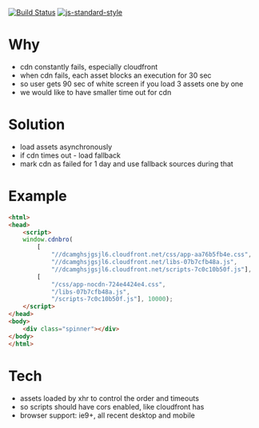 [![Build Status](https://travis-ci.org/debitoor/cdnbro.svg?branch=master)](https://travis-ci.org/debitoor/cdnbro) [![js-standard-style](https://img.shields.io/badge/code%20style-standard-brightgreen.svg?style=flat)](https://github.com/feross/standard)

Why
===
* cdn constantly fails, especially cloudfront
* when cdn fails, each asset blocks an execution for 30 sec
* so user gets 90 sec of white screen if you load 3 assets one by one
* we would like to have smaller time out for cdn

Solution
===
* load assets asynchronously
* if cdn times out - load fallback
* mark cdn as failed for 1 day and use fallback sources during that

Example
===

```html
<html>
<head>
	<script>
	window.cdnbro(
		[
			"//dcamghsjgsjl6.cloudfront.net/css/app-aa76b5fb4e.css",
			"//dcamghsjgsjl6.cloudfront.net/libs-07b7cfb48a.js",
			"//dcamghsjgsjl6.cloudfront.net/scripts-7c0c10b50f.js"],
		[
			"/css/app-nocdn-724e4424e4.css",
			"/libs-07b7cfb48a.js",
			"/scripts-7c0c10b50f.js"], 10000);
	</script>
</head>
<body>
	<div class="spinner"></div>
</body>
</html>
```

Tech
===
* assets loaded by xhr to control the order and timeouts
* so scripts should have cors enabled, like cloudfront has
* browser support: ie9+, all recent desktop and mobile
